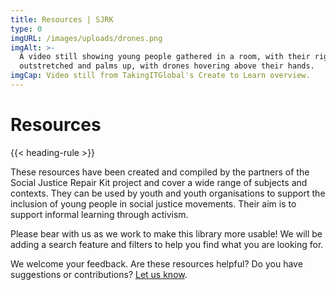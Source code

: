 ```yaml
---
title: Resources | SJRK
type: 0
imgURL: /images/uploads/drones.png
imgAlt: >-
  A video still showing young people gathered in a room, with their right arms
  outstretched and palms up, with drones hovering above their hands.
imgCap: Video still from TakingITGlobal's Create to Learn overview.
---
```

# Resources

{{< heading-rule >}}

These resources have been created and compiled by the partners of the Social Justice Repair Kit project and cover a wide range of subjects and contexts. They can be used by youth and youth organisations to support the inclusion of young people in social justice movements. Their aim is to support informal learning through activism.

Please bear with us as we work to make this library more usable! We will be adding a search feature and filters to help you find what you are looking for.

We welcome your feedback. Are these resources helpful? Do you have suggestions or contributions? [Let us know](https://wiki.fluidproject.org/display/fluid/Social+Justice+Repair+Kit#SocialJusticeRepairKit-JoinUsJoinUs).
